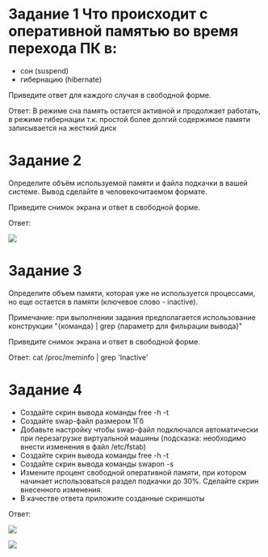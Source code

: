 # Задание 1 Что происходит с оперативной памятью во время перехода ПК в:

* сон (suspend)
* гибернацию (hibernate)


Приведите ответ для каждого случая в свободной форме.

Ответ: В режиме сна память остается активной и продолжает работать, в режиме гибернации т.к. простой более долгий содержимое памяти записывается на жесткий диск


# Задание 2
Определите объём используемой памяти и файла подкачки в вашей системе. Вывод сделайте в человекочитаемом формате.

Приведите снимок экрана и ответ в свободной форме.

Ответ:

![](https://i.postimg.cc/TY3dh1BM/Screenshot-8.png) 

# Задание 3
Определите объем памяти, которая уже не используется процессами, но еще остается в памяти (ключевое слово - inactive).

Примечание: при выполнении задания предполагается использование конструкции "{команда} | grep {параметр для фильрации вывода}"

Приведите снимок экрана и ответ в свободной форме.

Ответ: cat /proc/meminfo | grep 'Inactive' 




# Задание 4
* Создайте скрин вывода команды free -h -t
* Создайте swap-файл размером 1Гб
* Добавьте настройку чтобы swap-файл подключался автоматически при перезагрузке виртуальной машины (подсказка: необходимо внести изменения в файл /etc/fstab)
* Создайте скрин вывода команды free -h -t
* Создайте скрин вывода команды swapon -s
* Измените процент свободной оперативной памяти, при котором начинает использоваться раздел подкачки до 30%. Сделайте скрин внесенного изменения.
* В качестве ответа приложите созданные скриншоты

Ответ: 


![](https://i.postimg.cc/k4HVwS0S/Screenshot-3.png) 

![](https://i.postimg.cc/BQS6DMLz/Screenshot-6.png) 

